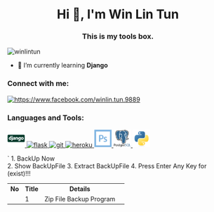 <h1 align="center">Hi 👋, I'm Win Lin Tun</h1>
<h3 align="center">This is my tools box.</h3>

<p align="left"> <img src="https://komarev.com/ghpvc/?username=winlintun&label=Profile%20views&color=0e75b6&style=flat" alt="winlintun" /> </p>

- 🌱 I’m currently learning **Django**

<h3 align="left">Connect with me:</h3>
<p align="left">
<a href="https://fb.com/https://www.facebook.com/winlin.tun.9889" target="blank"><img align="center" src="https://raw.githubusercontent.com/rahuldkjain/github-profile-readme-generator/master/src/images/icons/Social/facebook.svg" alt="https://www.facebook.com/winlin.tun.9889" height="30" width="40" /></a>
</p>

<h3 align="left">Languages and Tools:</h3>
<p align="left"> <a href="https://www.djangoproject.com/" target="_blank" rel="noreferrer"> <img src="https://raw.githubusercontent.com/devicons/devicon/master/icons/django/django-original.svg" alt="django" width="40" height="40"/> </a> <a href="https://flask.palletsprojects.com/" target="_blank" rel="noreferrer"> <img src="https://www.vectorlogo.zone/logos/pocoo_flask/pocoo_flask-icon.svg" alt="flask" width="40" height="40"/> </a> <a href="https://git-scm.com/" target="_blank" rel="noreferrer"> <img src="https://www.vectorlogo.zone/logos/git-scm/git-scm-icon.svg" alt="git" width="40" height="40"/> </a> <a href="https://heroku.com" target="_blank" rel="noreferrer"> <img src="https://www.vectorlogo.zone/logos/heroku/heroku-icon.svg" alt="heroku" width="40" height="40"/> </a> <a href="https://www.photoshop.com/en" target="_blank" rel="noreferrer"> <img src="https://raw.githubusercontent.com/devicons/devicon/master/icons/photoshop/photoshop-line.svg" alt="photoshop" width="40" height="40"/> </a> <a href="https://www.postgresql.org" target="_blank" rel="noreferrer"> <img src="https://raw.githubusercontent.com/devicons/devicon/master/icons/postgresql/postgresql-original-wordmark.svg" alt="postgresql" width="40" height="40"/> </a> <a href="https://www.python.org" target="_blank" rel="noreferrer"> <img src="https://raw.githubusercontent.com/devicons/devicon/master/icons/python/python-original.svg" alt="python" width="40" height="40"/> </a> </p>



<table>
    <tr>`
        <th>No</th>
        <th>Title</th>
        <th>Details</th>
    </tr>
    <tr>
        <td></td>
        <td>1</td>
        <td>
            Zip File Backup Program
        </td>
        1. BackUp Now<br>
        2. Show BackUpFile
        3. Extract BackUpFile
        4. Press Enter Any Key for (exist)!!!
        <td>
            
</td>
    </tr>
</table>